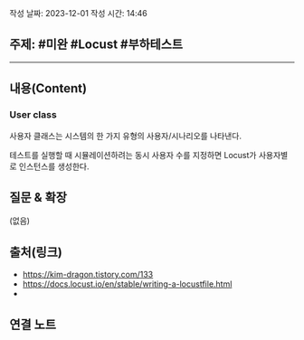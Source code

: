 작성 날짜: 2023-12-01
작성 시간: 14:46

## 주제: #미완 #Locust #부하테스트 

----
## 내용(Content)
### User class
사용자 클래스는 시스템의 한 가지 유형의 사용자/시나리오를 나타낸다.

테스트를 실행할 때 시뮬레이션하려는 동시 사용자 수를 지정하면 Locust가 사용자별로 인스턴스를 생성한다.


## 질문 & 확장

(없음)

## 출처(링크)
- https://kim-dragon.tistory.com/133
- https://docs.locust.io/en/stable/writing-a-locustfile.html
- 

## 연결 노트










